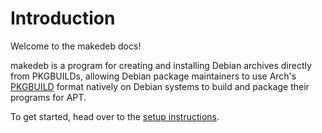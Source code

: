 # Introduction
Welcome to the makedeb docs!

makedeb is a program for creating and installing Debian archives directly from PKGBUILDs, allowing Debian package maintainers to use Arch's [PKGBUILD](https://wiki.archlinux.org/title/PKGBUILD) format natively on Debian systems to build and package their programs for APT.

To get started, head over to the [setup instructions](/intro/setup.md).

